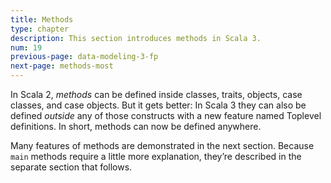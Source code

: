 ```yaml
---
title: Methods
type: chapter
description: This section introduces methods in Scala 3.
num: 19
previous-page: data-modeling-3-fp
next-page: methods-most
---
```



In Scala 2, _methods_ can be defined inside classes, traits, objects, case classes, and case objects. But it gets better: In Scala 3 they can also be defined _outside_ any of those constructs with a new feature named Toplevel definitions. In short, methods can now be defined anywhere.

Many features of methods are demonstrated in the next section. Because `main` methods require a little more explanation, they’re described in the separate section that follows.



